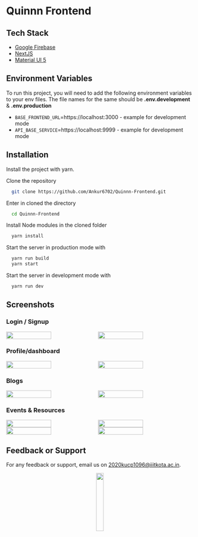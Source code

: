 # Quinnn Frontend

## Tech Stack
- [Google Firebase](https://firebase.google.com/)
- [NextJS](https://nextjs.org/)
- [Material UI 5](https://mui.com/)

## Environment Variables

To run this project, you will need to add the following environment variables to your env files. The file names for the same should be **.env.development** & **.env.production**

- `BASE_FRONTEND_URL`=https://localhost:3000 - example for development mode 
- `API_BASE_SERVICE`=https://localhost:9999 - example for development mode

## Installation

Install the project with yarn.

Clone the repository


```bash
  git clone https://github.com/Ankur6702/Quinnn-Frontend.git
```

Enter in cloned the directory

```bash
  cd Quinnn-Frontend
```

Install Node modules in the cloned folder

```bash
  yarn install
```

Start the server in production mode with

```bash
  yarn run build
  yarn start
```

Start the server in development mode with

```bash
  yarn run dev
```

## Screenshots

### Login / Signup
<div style="display:flex; flex-wrap:wrap;">
  <img src="https://user-images.githubusercontent.com/74523865/229116635-eeb819a0-0a16-4632-92c6-e6d522586922.png" style="width:49%;">
  <img src="https://user-images.githubusercontent.com/74523865/229116731-ee8a4562-ec14-4ca5-b233-a56501bd5d5b.png" style="width:49%;">
</div>

### Profile/dashboard
<div style="display:flex; flex-wrap:wrap;">
  <img src="https://github.com/Ankur6702/Quinnn-Frontend/assets/74523865/1eb409cf-42f5-4001-836f-bc45893d7697" style="width:49%;">
  <img src="https://github.com/Ankur6702/Quinnn-Frontend/assets/74523865/8f8470f9-0772-4c3d-81b3-34342980b580" style="width:49%;">
</div>

### Blogs
<div style="display:flex; flex-wrap:wrap;">
  <img src="https://github.com/Ankur6702/Quinnn-Frontend/assets/74523865/beb3a825-0a43-4468-ad5e-5f2154092307" style="width:49%;">
  <img src="https://github.com/Ankur6702/Quinnn-Frontend/assets/74523865/5f1c2835-f9ed-444a-8761-b8dfc54a9107" style="width:49%;">
</div>

### Events & Resources
<div style="display:flex; flex-wrap:wrap;">
  <img src="https://github.com/Ankur6702/Quinnn-Frontend/assets/74523865/37b2f863-88fd-40d7-a6ec-fb408cd51247" style="width:49%;">
  <img src="https://github.com/Ankur6702/Quinnn-Frontend/assets/74523865/80cc96c1-705b-4b74-968e-7e78dfe68097" style="width:49%;">
</div>

<div style="display:flex; flex-wrap:wrap;">
  <img src="https://github.com/Ankur6702/Quinnn-Frontend/assets/74523865/35148ab7-d8a8-45a0-8d61-ce3c10fceae2" style="width:49%;">
  <img src="https://github.com/Ankur6702/Quinnn-Frontend/assets/74523865/d0cb2f76-b578-4520-b763-1751cf9e76f8" style="width:49%;">
</div>

## Feedback or Support

For any feedback or support, email us on 2020kucp1096@iiitkota.ac.in.

<div align="center"><img src="https://i.postimg.cc/sDCtHhzY/logo.png" width=20% height=20%></div>
